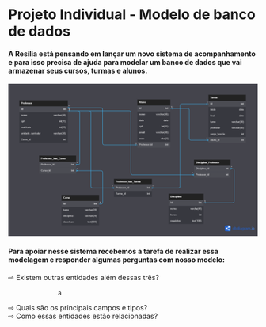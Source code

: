 # Projeto Individual - Modelo de banco de dados

<h4>A Resilia está pensando em lançar um novo sistema de acompanhamento e para isso precisa de ajuda para modelar um banco de dados que vai armazenar seus cursos, turmas e alunos.</h4>

<img src="https://raw.githubusercontent.com/caaiopereira/sistema-database/main/Projeto%20Individual.png">

<h4>Para apoiar nesse sistema recebemos a tarefa de realizar essa modelagem e responder algumas perguntas com nosso modelo:<br></h4>

  ⇨ Existem outras entidades além dessas três?<br>
  
                  a
                    
  ⇨ Quais são os principais campos e tipos?<br>
  ⇨ Como essas entidades estão relacionadas?<br>
  
